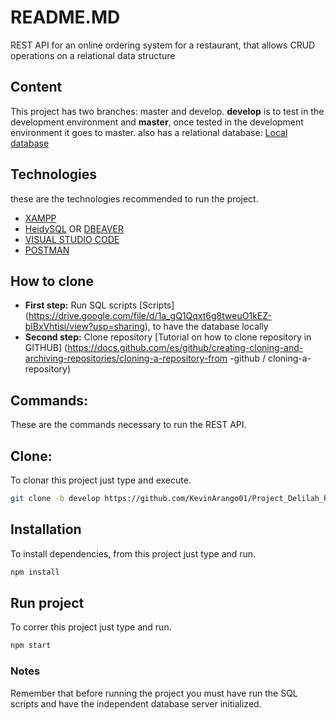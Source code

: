 # README.MD
REST API for an online ordering system for a restaurant, that allows CRUD operations on a relational data structure

## Content
This project has two branches: master and develop. **develop** is to test in the development environment and **master**, once tested in the development environment it goes to master.
also has a relational database: [Local database](https://drive.google.com/drive/folders/1kIONYeDT7afhJtqWrec0xwjCBeXUxon8?usp=sharing)

## Technologies
these are the technologies recommended to run the project.
* [XAMPP](https://www.apachefriends.org/es/index.html)
* [HeidySQL](https://www.heidisql.com/) OR [DBEAVER](https://dbeaver.io/)
* [VISUAL STUDIO CODE](https://code.visualstudio.com/)
* [POSTMAN](https://www.postman.com/)

## How to clone
* **First step:** Run SQL scripts [Scripts] (https://drive.google.com/file/d/1a_gQ1Qqxt6g8tweuO1kEZ-blBxVhtisi/view?usp=sharing), to have the database locally
* **Second step:** Clone repository [Tutorial on how to clone repository in GITHUB] (https://docs.github.com/es/github/creating-cloning-and-archiving-repositories/cloning-a-repository-from -github / cloning-a-repository)


## Commands:
These are the commands necessary to run the REST API.

## Clone:
To clonar this project just type and execute.
```bash
git clone -b develop https://github.com/KevinArango01/Project_Delilah_Resto.git
```

## Installation
To install dependencies, from this project just type and run.
```bash
npm install
```

## Run project
To correr this project just type and run.
```bash
npm start
```

### Notes
Remember that before running the project you must have run the SQL scripts and have the independent database server initialized.
